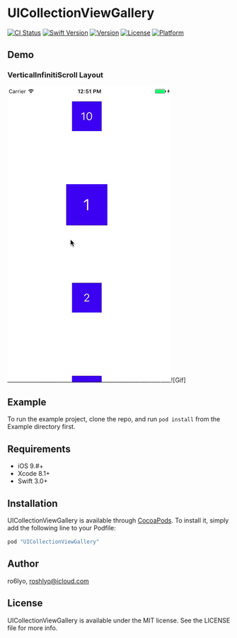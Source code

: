 # UICollectionViewGallery

[![CI Status](http://img.shields.io/travis/ro6lyo/UICollectionViewGallery.svg?style=flat)](https://travis-ci.org/ro6lyo/UICollectionViewGallery)
[![Swift Version](https://img.shields.io/badge/Swift-3.0.x-orange.svg)]()
[![Version](https://img.shields.io/cocoapods/v/UICollectionViewGallery.svg?style=flat)](http://cocoapods.org/pods/UICollectionViewGallery)
[![License](https://img.shields.io/cocoapods/l/UICollectionViewGallery.svg?style=flat)](http://cocoapods.org/pods/UICollectionViewGallery)
[![Platform](https://img.shields.io/cocoapods/p/UICollectionViewGallery.svg?style=flat)](http://cocoapods.org/pods/UICollectionViewGallery)
## Demo
### VerticalInfinitiScroll Layout
![Gif](https://github.com/ro6lyo/assets/blob/master/scrollVertical.gif)![Gif]

## Example

To run the example project, clone the repo, and run `pod install` from the Example directory first.

## Requirements
- iOS 9.#+ 
- Xcode 8.1+
- Swift 3.0+

## Installation

UICollectionViewGallery is available through [CocoaPods](http://cocoapods.org). To install
it, simply add the following line to your Podfile:

```ruby
pod "UICollectionViewGallery"
```

## Author

ro6lyo, roshlyo@icloud.com

## License

UICollectionViewGallery is available under the MIT license. See the LICENSE file for more info.
